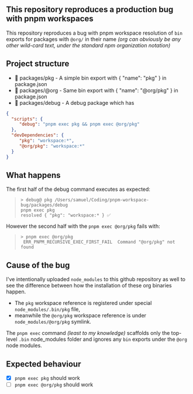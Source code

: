 ## This repository reproduces a production bug with pnpm workspaces

This repository reproduces a bug with pnpm workspace resolution of `bin` exports for packages with `@org/` in their name *(org can obviously be any other wild-card text,
under the standard npm organization notation)*

## Project structure

- 📁 packages/pkg - A simple bin export with { "name": "pkg" } in package.json
- 📁 packages/@org - Same bin export with { "name": "@org/pkg" } in package.json
- 📁 packages/debug - A debug package which has
```json
{
  "scripts": {
     "debug": "pnpm exec pkg && pnpm exec @org/pkg"
  },
  "devDependencies": {
     "pkg": "workspace:*",
     "@org/pkg": "workspace:*"
  }
}
```

## What happens

The first half of the debug command executes as expected:

> ```
> > debug@ pkg /Users/samuel/Coding/pnpm-workspace-bug/packages/debug
> pnpm exec pkg
> resolved { "pkg": "workspace:* } ✅
> ```

However the second half with the `pnpm exec @org/pkg` fails with:

> ```
> > pnpm exec @org/pkg
> ERR_PNPM_RECURSIVE_EXEC_FIRST_FAIL  Command "@org/pkg" not found
> ```

## Cause of the bug

I've intentionally uploaded `node_modules` to this github repository as well to see the difference between how the installation of these org binaries happen.

- The `pkg` workspace reference is registered under special `node_modules/.bin/pkg` file,
- meanwhile the `@org/pkg` workspace reference is under `node_modules/@org/pkg` symlink.

The `pnpm exec` command *(least to my knowledge)* scaffolds only the top-level `.bin` node_modules folder and ignores any `bin` exports under the `@org` node modules.

## Expected behaviour

- [X] `pnpm exec pkg` should work 
- [ ] `pnpm exec @org/pkg` should work
